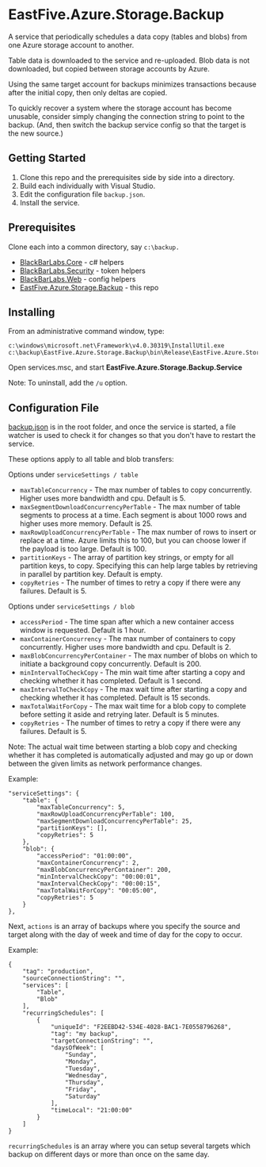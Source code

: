 # EastFive.Azure.Storage.Backup
A service that periodically schedules a data copy (tables and blobs) from one Azure storage account to another.  

Table data is downloaded to the service and re-uploaded.  Blob data is not downloaded, but copied between storage accounts by Azure.

Using the same target account for backups minimizes transactions because after the initial copy, then only deltas are copied.

To quickly recover a system where the storage account has become unusable, consider simply changing the connection string to point to the backup. (And, then switch the backup service config so that the target is the new source.)

## Getting Started
1. Clone this repo and the prerequisites side by side into a directory.
2. Build each individually with Visual Studio.  
3. Edit the configuration file `backup.json`.
4. Install the service.

## Prerequisites
Clone each into a common directory, say `c:\backup.`
* [BlackBarLabs.Core](https://github.com/blackbarlabs/BlackBarLabs.Core) - c# helpers
* [BlackBarLabs.Security](https://github.com/blackbarlabs/BlackBarLabs.Security) - token helpers
* [BlackBarLabs.Web](https://github.com/blackbarlabs/BlackBarLabs.Web) - config helpers
* [EastFive.Azure.Storage.Backup](https://github.com/eastfivellc/EastFive.Azure.Storage.Backup) - this repo

## Installing
From an administrative command window, type:
```
c:\windows\microsoft.net\Framework\v4.0.30319\InstallUtil.exe c:\backup\EastFive.Azure.Storage.Backup\bin\Release\EastFive.Azure.Storage.Backup.exe
```
Open services.msc, and start **EastFive.Azure.Storage.Backup.Service**

Note: To uninstall, add the `/u` option.

## Configuration File 
[backup.json](backup.json) is in the root folder, and once the service is started, a file watcher is used to check it for changes so that you don't have to restart the service.

These options apply to all table and blob transfers:

Options under `serviceSettings / table`
* `maxTableConcurrency` - The max number of tables to copy concurrently.  Higher uses more bandwidth and cpu.  Default is 5.
* `maxSegmentDownloadConcurrencyPerTable` - The max number of table segments to process at a time.  Each segment is about 1000 rows and higher uses more memory.  Default is 25.
* `maxRowUploadConcurrencyPerTable` - The max number of rows to insert or replace at a time.  Azure limits this to 100, but you can choose lower if the payload is too large.  Default is 100.
* `partitionKeys` - The array of partition key strings, or empty for all partition keys, to copy.  Specifying this can help large tables by retrieving in parallel by partition key.  Default is empty.
* `copyRetries` - The number of times to retry a copy if there were any failures.  Default is 5.

Options under `serviceSettings / blob`
* `accessPeriod` - The time span after which a new container access window is requested. Default is 1 hour.
* `maxContainerConcurrency` - The max number of containers to copy concurrently.  Higher uses more bandwidth and cpu.  Default is 2.
* `maxBlobConcurrencyPerContainer` - The max number of blobs on which to initiate a background copy concurrently.  Default is 200.
* `minIntervalToCheckCopy` - The min wait time after starting a copy and checking whether it has completed.  Default is 1 second.
* `maxIntervalToCheckCopy` - The max wait time after starting a copy and checking whether it has completed.  Default is 15 seconds.
* `maxTotalWaitForCopy` - The max wait time for a blob copy to complete before setting it aside and retrying later.  Default is 5 minutes.
* `copyRetries` - The number of times to retry a copy if there were any failures.  Default is 5.

Note: The actual wait time between starting a blob copy and checking whether it has completed is automatically adjusted and may go up or down between the given limits as network performance changes.

Example:
```
"serviceSettings": {
    "table": {
        "maxTableConcurrency": 5,
        "maxRowUploadConcurrencyPerTable": 100,
        "maxSegmentDownloadConcurrencyPerTable": 25,
        "partitionKeys": [],
        "copyRetries": 5
    },
    "blob": {
        "accessPeriod": "01:00:00",
        "maxContainerConcurrency": 2,
        "maxBlobConcurrencyPerContainer": 200,
        "minIntervalCheckCopy": "00:00:01",
        "maxIntervalCheckCopy": "00:00:15",
        "maxTotalWaitForCopy": "00:05:00",
        "copyRetries": 5
    }
},
```

Next, `actions` is an array of backups where you specify the source and target along with the day of week and time of day for the copy to occur.

Example:
```
{
    "tag": "production",
    "sourceConnectionString": "",
    "services": [
        "Table",
        "Blob"
    ],
    "recurringSchedules": [
        {
            "uniqueId": "F2EEBD42-534E-4028-BAC1-7E0558796268",
            "tag": "my backup",
            "targetConnectionString": "",
            "daysOfWeek": [
                "Sunday",
                "Monday",
                "Tuesday",
                "Wednesday",
                "Thursday",
                "Friday",
                "Saturday"
            ],
            "timeLocal": "21:00:00"
        }
    ]
}
```

`recurringSchedules` is an array where you can setup several targets which backup on different days or more than once on the same day.
